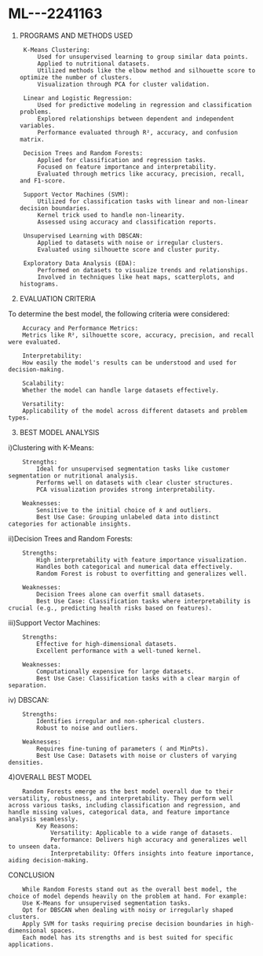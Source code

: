 # ML---2241163

1. PROGRAMS AND METHODS USED
		
		K-Means Clustering:
			Used for unsupervised learning to group similar data points.
			Applied to nutritional datasets.
			Utilized methods like the elbow method and silhouette score to optimize the number of clusters.
			Visualization through PCA for cluster validation.
	
		Linear and Logistic Regression:
			Used for predictive modeling in regression and classification problems.
			Explored relationships between dependent and independent variables.
			Performance evaluated through R², accuracy, and confusion matrix.
		
		Decision Trees and Random Forests:
			Applied for classification and regression tasks.
			Focused on feature importance and interpretability.
			Evaluated through metrics like accuracy, precision, recall, and F1-score.
	
		Support Vector Machines (SVM):
			Utilized for classification tasks with linear and non-linear decision boundaries.
			Kernel trick used to handle non-linearity.
			Assessed using accuracy and classification reports.
	
		Unsupervised Learning with DBSCAN:
			Applied to datasets with noise or irregular clusters.
			Evaluated using silhouette score and cluster purity.
	
		Exploratory Data Analysis (EDA):
			Performed on datasets to visualize trends and relationships.
			Involved in techniques like heat maps, scatterplots, and histograms.

2. EVALUATION CRITERIA 
	
 To determine the best model, the following criteria were considered:

		Accuracy and Performance Metrics:
		Metrics like R², silhouette score, accuracy, precision, and recall were evaluated.
		
		Interpretability:
		How easily the model's results can be understood and used for decision-making.
		
		Scalability:
		Whether the model can handle large datasets effectively.
		
		Versatility:
		Applicability of the model across different datasets and problem types.

3. BEST MODEL ANALYSIS
   
i)Clustering with K-Means:

		Strengths:
			Ideal for unsupervised segmentation tasks like customer segmentation or nutritional analysis.
			Performs well on datasets with clear cluster structures.
			PCA visualization provides strong interpretability.
		
		Weaknesses:
			Sensitive to the initial choice of 𝑘 and outliers.
			Best Use Case: Grouping unlabeled data into distinct categories for actionable insights.
	
ii)Decision Trees and Random Forests:
		
		Strengths:
			High interpretability with feature importance visualization.
			Handles both categorical and numerical data effectively.
			Random Forest is robust to overfitting and generalizes well.
	
		Weaknesses:
			Decision Trees alone can overfit small datasets.
			Best Use Case: Classification tasks where interpretability is crucial (e.g., predicting health risks based on features).

iii)Support Vector Machines:
		
		Strengths:
			Effective for high-dimensional datasets.
			Excellent performance with a well-tuned kernel.

		Weaknesses:
			Computationally expensive for large datasets.
			Best Use Case: Classification tasks with a clear margin of separation.

iv) DBSCAN:
		
		Strengths:
			Identifies irregular and non-spherical clusters.
			Robust to noise and outliers.
			
		Weaknesses:
			Requires fine-tuning of parameters ( and MinPts).
			Best Use Case: Datasets with noise or clusters of varying densities.

4)OVERALL BEST MODEL
		
		Random Forests emerge as the best model overall due to their versatility, robustness, and interpretability. They perform well across various tasks, including classification and regression, and handle missing values, categorical data, and feature importance analysis seamlessly.
			Key Reasons:
				Versatility: Applicable to a wide range of datasets.
				Performance: Delivers high accuracy and generalizes well to unseen data.
				Interpretability: Offers insights into feature importance, aiding decision-making.

CONCLUSION

		While Random Forests stand out as the overall best model, the choice of model depends heavily on the problem at hand. For example:
		Use K-Means for unsupervised segmentation tasks.
		Opt for DBSCAN when dealing with noisy or irregularly shaped clusters.
		Apply SVM for tasks requiring precise decision boundaries in high-dimensional spaces.
		Each model has its strengths and is best suited for specific applications.
